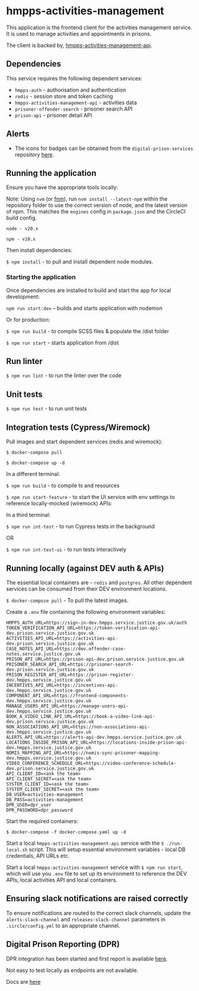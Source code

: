 # hmpps-activities-management
This application is the frontend client for the activities management service. It is used to manage activities and appointments in prisons.

The client is backed by, [hmpps-activities-management-api](https://github.com/ministryofjustice/hmpps-activities-management-api).

## Dependencies

This service requires the following dependent services:

* `hmpps-auth` - authorisation and authentication
* `redis` - session store and token caching
* `hmpps-activities-management-api` - activities data
* `prisoner-offender-search` - prisoner search API
* `prison-api` - prisoner detail API

## Alerts

- The icons for badges can be obtained from the `digital-prison-services` repository [here](https://github.com/ministryofjustice/digital-prison-services/tree/main/static/images).

## Running the application

Ensure you have the appropriate tools locally:

Note: Using `nvm` (or [fnm](https://github.com/Schniz/fnm)), run `nvm install --latest-npm` within the repository folder to use the correct version of node, and the latest version of npm. This matches the `engines` config in `package.json` and the CircleCI build config.

`node - v20.x`

`npm - v10.x`

Then install dependencies:

`$ npm install` - to pull and install dependent node modules.

### Starting the application

Once dependencies are installed to build and start the app for local development:

`npm run start:dev` – builds and starts application with nodemon

Or for production:

`$ npm run build` - to compile SCSS files & populate the /dist folder

`$ npm run start` - starts application from /dist


## Run linter

`$ npm run lint` - to run the linter over the code


## Unit tests

`$ npm run test` - to run unit tests


## Integration tests (Cypress/Wiremock)

Pull images and start dependent services (redis and wiremock):

`$ docker-compose pull`

`$ docker-compose up -d`

In a different terminal:

`$ npm run build` - to compile ts and resources

`$ npm run start-feature` - to start the UI service with env settings to reference locally-mocked (wiremock) APIs:

In a third terminal:

`$ npm run int-test` - to run Cypress tests in the background

OR

`$ npm run int-test-ui` - to run tests interactively


## Running locally (against DEV auth & APIs)

The essential local containers are - `redis` and `postgres`. All other dependent services
can be consumed from their DEV environment locations.

`$ docker-compose pull` - To pull the latest images.

Create a `.env` file containing the following environment variables:

```
HMPPS_AUTH_URL=https://sign-in-dev.hmpps.service.justice.gov.uk/auth
TOKEN_VERIFICATION_API_URL=https://token-verification-api-dev.prison.service.justice.gov.uk
ACTIVITIES_API_URL=https://activities-api-dev.prison.service.justice.gov.uk
CASE_NOTES_API_URL=https://dev.offender-case-notes.service.justice.gov.uk
PRISON_API_URL=https://prison-api-dev.prison.service.justice.gov.uk
PRISONER_SEARCH_API_URL=https://prisoner-search-dev.prison.service.justice.gov.uk
PRISON_REGISTER_API_URL=https://prison-register-dev.hmpps.service.justice.gov.uk
INCENTIVES_API_URL=https://incentives-api-dev.hmpps.service.justice.gov.uk
COMPONENT_API_URL=https://frontend-components-dev.hmpps.service.justice.gov.uk
MANAGE_USERS_API_URL=https://manage-users-api-dev.hmpps.service.justice.gov.uk
BOOK_A_VIDEO_LINK_API_URL=https://book-a-video-link-api-dev.prison.service.justice.gov.uk
NON_ASSOCIATIONS_API_URL=https://non-associations-api-dev.hmpps.service.justice.gov.uk
ALERTS_API_URL=https://alerts-api-dev.hmpps.service.justice.gov.uk
LOCATIONS_INSIDE_PRISON_API_URL=https://locations-inside-prison-api-dev.hmpps.service.justice.gov.uk
NOMIS_MAPPING_API_URL=https://nomis-sync-prisoner-mapping-dev.hmpps.service.justice.gov.uk
VIDEO_CONFERENCE_SCHEDULE_URL=https://video-conference-schedule-dev.prison.service.justice.gov.uk
API_CLIENT_ID=<ask the team>
API_CLIENT_SECRET=<ask the team>
SYSTEM_CLIENT_ID=<ask the team>
SYSTEM_CLIENT_SECRET=<ask the team>
DB_USER=activities-management
DB_PASS=activities-management
DPR_USER=dpr_user
DPR_PASSWORD=dpr_password
```

Start the required containers:

`$ docker-compose -f docker-compose.yaml up -d`

Start a local `hmpps-activities-management-api` service with the `$ ./run-local.sh` script.
This will setup essential environment variables - local DB credentials, API URLs etc.

Start a local `hmpps-activities-management` service with `$ npm run start`, which will use you `.env` file to set
up its environment to reference the DEV APIs, local activities API and local containers.

## Ensuring slack notifications are raised correctly

To ensure notifications are routed to the correct slack channels, update the `alerts-slack-channel` and `releases-slack-channel` parameters in `.circle/config.yml` to an appropriate channel.

## Digital Prison Reporting (DPR)

DPR integration has been started and first report is available [here](https://activities-dev.prison.service.justice.gov.uk/dpr-reporting/waitlist-agg).

Not easy to test locally as endpoints are not available.

Docs are [here](https://ministryofjustice.github.io/hmpps-digital-prison-reporting-frontend/components/list-report/)
